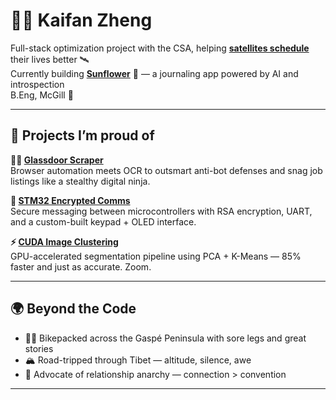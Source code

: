 # 👨‍💻 Kaifan Zheng

Full-stack optimization project with the CSA, helping **[satellites schedule](https://github.com/YuJ-Li/Satellite_Operations_Services_Optimizer)** their lives better 🛰️  
Currently building **[Sunflower](https://github.com/kaifanzheng/sunflower)** 🌻 — a journaling app powered by AI and introspection  
B.Eng, McGill 🦨

---

## 🔧 Projects I’m proud of

**🕵️‍♂️ [Glassdoor Scraper](https://github.com/kaifanzheng/Job-scraper)**  
Browser automation meets OCR to outsmart anti-bot defenses and snag job listings like a stealthy digital ninja.

**🔐 [STM32 Encrypted Comms](https://github.com/kaifanzheng/STM32EncryptedCommunication)**  
Secure messaging between microcontrollers with RSA encryption, UART, and a custom-built keypad + OLED interface.

**⚡ [CUDA Image Clustering](https://github.com/kaifanzheng/Parallelized-Image-Clustering-with-K_mean)**  
GPU-accelerated segmentation pipeline using PCA + K-Means — 85% faster and just as accurate. Zoom.

---

## 🌍 Beyond the Code

- 🚴‍♂️ Bikepacked across the Gaspé Peninsula with sore legs and great stories  
- 🏔️ Road-tripped through Tibet — altitude, silence, awe  
- 🐙 Advocate of relationship anarchy — connection > convention  

---
